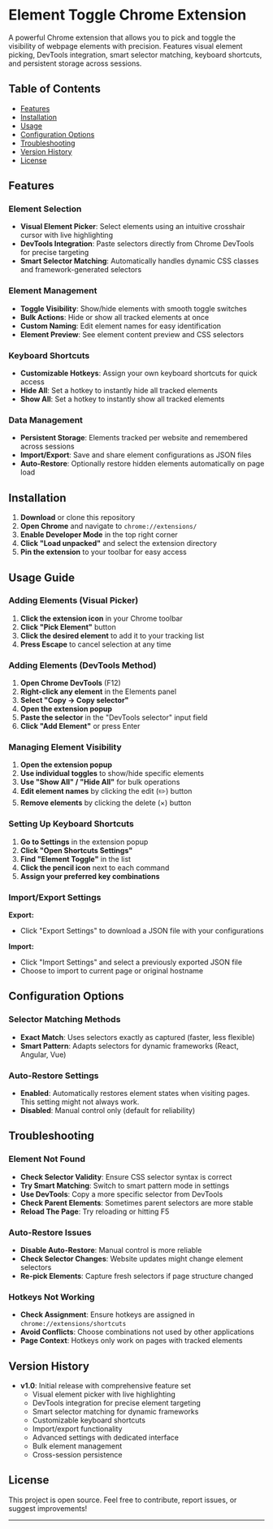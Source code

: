 # Element Toggle Chrome Extension

A powerful Chrome extension that allows you to pick and toggle the visibility of webpage elements with precision. Features visual element picking, DevTools integration, smart selector matching, keyboard shortcuts, and persistent storage across sessions.

## Table of Contents
- [Features](#features)
- [Installation](#installation)
- [Usage](#usage-guide)
- [Configuration Options](#configuration-options)
- [Troubleshooting](#troubleshooting)
- [Version History](#version-history)
- [License](#license)

## Features

### **Element Selection**
- **Visual Element Picker**: Select elements using an intuitive crosshair cursor with live highlighting
- **DevTools Integration**: Paste selectors directly from Chrome DevTools for precise targeting
- **Smart Selector Matching**: Automatically handles dynamic CSS classes and framework-generated selectors

### **Element Management**
- **Toggle Visibility**: Show/hide elements with smooth toggle switches
- **Bulk Actions**: Hide or show all tracked elements at once
- **Custom Naming**: Edit element names for easy identification
- **Element Preview**: See element content preview and CSS selectors

### **Keyboard Shortcuts**
- **Customizable Hotkeys**: Assign your own keyboard shortcuts for quick access
- **Hide All**: Set a hotkey to instantly hide all tracked elements
- **Show All**: Set a hotkey to instantly show all tracked elements

### **Data Management**
- **Persistent Storage**: Elements tracked per website and remembered across sessions
- **Import/Export**: Save and share element configurations as JSON files
- **Auto-Restore**: Optionally restore hidden elements automatically on page load

## Installation

1. **Download** or clone this repository
2. **Open Chrome** and navigate to `chrome://extensions/`
3. **Enable Developer Mode** in the top right corner
4. **Click "Load unpacked"** and select the extension directory
5. **Pin the extension** to your toolbar for easy access

## Usage Guide

### Adding Elements (Visual Picker)

1. **Click the extension icon** in your Chrome toolbar
2. **Click "Pick Element"** button
3. **Click the desired element** to add it to your tracking list
4. **Press Escape** to cancel selection at any time

### Adding Elements (DevTools Method)

1. **Open Chrome DevTools** (F12)
2. **Right-click any element** in the Elements panel
3. **Select "Copy → Copy selector"**
4. **Open the extension popup**
5. **Paste the selector** in the "DevTools selector" input field
6. **Click "Add Element"** or press Enter

### Managing Element Visibility

1. **Open the extension popup**
2. **Use individual toggles** to show/hide specific elements
3. **Use "Show All" / "Hide All"** for bulk operations
4. **Edit element names** by clicking the edit (✏️) button
5. **Remove elements** by clicking the delete (×) button

### Setting Up Keyboard Shortcuts

1. **Go to Settings** in the extension popup
2. **Click "Open Shortcuts Settings"**
3. **Find "Element Toggle"** in the list
4. **Click the pencil icon** next to each command
5. **Assign your preferred key combinations**

### Import/Export Settings

**Export:**
- Click "Export Settings" to download a JSON file with your configurations

**Import:**
- Click "Import Settings" and select a previously exported JSON file
- Choose to import to current page or original hostname

## Configuration Options

### Selector Matching Methods

- **Exact Match**: Uses selectors exactly as captured (faster, less flexible)
- **Smart Pattern**: Adapts selectors for dynamic frameworks (React, Angular, Vue)

### Auto-Restore Settings

- **Enabled**: Automatically restores element states when visiting pages. This setting might not always work.
- **Disabled**: Manual control only (default for reliability)

## Troubleshooting

### **Element Not Found**
- **Check Selector Validity**: Ensure CSS selector syntax is correct
- **Try Smart Matching**: Switch to smart pattern mode in settings
- **Use DevTools**: Copy a more specific selector from DevTools
- **Check Parent Elements**: Sometimes parent selectors are more stable
- **Reload The Page**: Try reloading or hitting F5

### **Auto-Restore Issues**
- **Disable Auto-Restore**: Manual control is more reliable
- **Check Selector Changes**: Website updates might change element selectors
- **Re-pick Elements**: Capture fresh selectors if page structure changed

### **Hotkeys Not Working**
- **Check Assignment**: Ensure hotkeys are assigned in `chrome://extensions/shortcuts`
- **Avoid Conflicts**: Choose combinations not used by other applications
- **Page Context**: Hotkeys only work on pages with tracked elements

## Version History

- **v1.0**: Initial release with comprehensive feature set
  - Visual element picker with live highlighting
  - DevTools integration for precise element targeting
  - Smart selector matching for dynamic frameworks
  - Customizable keyboard shortcuts
  - Import/export functionality
  - Advanced settings with dedicated interface
  - Bulk element management
  - Cross-session persistence

## License

This project is open source. Feel free to contribute, report issues, or suggest improvements!

---
